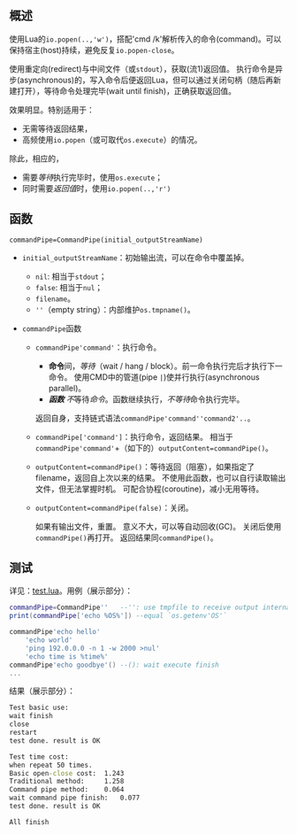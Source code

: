 ## 概述

使用Lua的`io.popen(..,'w')`，搭配'cmd /k'解析传入的命令(command)。可以保持宿主(host)持续，避免反复`io.popen-close`。

使用重定向(redirect)与中间文件（或`stdout`），获取(流1)返回值。
执行命令是异步(asynchronous)的，写入命令后便返回Lua，但可以通过关闭句柄（随后再新建打开），等待命令处理完毕(wait until finish)，正确获取返回值。

效果明显。特别适用于：
- 无需等待返回结果，
- 高频使用`io.popen`（或可取代`os.execute`）的情况。

除此，相应的，

- 需要*等待*执行完毕时，使用`os.execute`；
- 同时需要*返回值*时，使用`io.popen(..,'r')`

## 函数

`commandPipe=CommandPipe(initial_outputStreamName)`

- `initial_outputStreamName`：初始输出流，可以在命令中覆盖掉。

  - `nil`: 相当于`stdout`；
  - `false`: 相当于`nul`；
  - `filename`。
  - `''`（empty string）：内部维护`os.tmpname()`。

- `commandPipe`函数

  - `commandPipe'command'`：执行命令。
    
    - **命令**间，*等待*（wait / hang / block）。前一命令执行完后才执行下一命令。
      使用CMD中的管道(pipe `|`)使并行执行(asynchronous parallel)。
    - ***函数*** *不*等待*命令*。函数继续执行，*不等待*命令执行完毕。
    
    返回自身，支持链式语法`commandPipe'command''command2'..`。
    
  - `commandPipe['command']`：执行命令，返回结果。
    相当于`commandPipe'command'`+（如下的）`outputContent=commandPipe()`。
  
  - `outputContent=commandPipe()`：等待返回（阻塞），如果指定了filename，返回自上次以来的结果。
    不使用此函数，也可以自行读取输出文件，但无法掌握时机。
    可配合协程(coroutine)，减小无用等待。
  
  - `outputContent=commandPipe(false)`：关闭。
  
    如果有输出文件，重置。
    意义不大，可以等自动回收(GC)。
    关闭后使用`commandPipe()`再打开。
    返回结果同`commandPipe()`。

## 测试

详见：[test.lua](./test.lua)。用例（展示部分）：

```lua
commandPipe=CommandPipe''	--'': use tmpfile to receive output internally
print(commandPipe['echo %OS%'])	--equal `os.getenv'OS'`
```

```lua
commandPipe'echo hello'
    'echo world'
    'ping 192.0.0.0 -n 1 -w 2000 >nul'
    'echo time is %time%'
commandPipe'echo goodbye'()	--(): wait execute finish
...
```

结果（展示部分）：

```bat
Test basic use:
wait finish
close
restart
test done. result is OK

Test time cost:
when repeat 50 times.
Basic open-close cost: 	1.243
Traditional method: 	1.258
Command pipe method: 	0.064
wait command pipe finish: 	0.077
test done. result is OK

All finish
```
